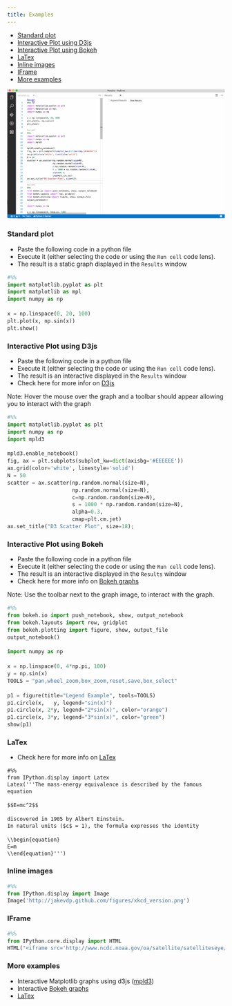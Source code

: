 ```yaml
---
title: Examples
---
```


- [Standard plot](#Standard-plot)
- [Interactive Plot using D3js](#Interactive-Plot-using-D3js)
- [Interactive Plot using Bokeh](#Interactive-Plot-using-Bokeh)
- [LaTex](#LaTex)
- [Inline images](#Inline-images)
- [IFrame](#IFrame)
- [More examples](#More-examples)

![Examples](https://raw.githubusercontent.com/DonJayamanne/pythonVSCodeDocs/master/images/jupyter/examples.gif)

### <a id="Standard-plot">Standard plot</a>
- Paste the following code in a python file
- Execute it (either selecting the code or using the ```Run cell``` code lens).
- The result is a static graph displayed in the ```Results``` window

```python
#%%
import matplotlib.pyplot as plt
import matplotlib as mpl
import numpy as np

x = np.linspace(0, 20, 100)
plt.plot(x, np.sin(x))
plt.show() 
```

### <a id="Interactive-Plot-using-D3js">Interactive Plot using D3js</a>
- Paste the following code in a python file
- Execute it (either selecting the code or using the ```Run cell``` code lens).
- The result is an interactive displayed in the ```Results``` window
- Check here for more infor on [D3js](http://mpld3.github.io/)

Note: Hover the mouse over the graph and a toolbar should appear allowing you to interact with the graph

```python
#%%
import matplotlib.pyplot as plt
import numpy as np
import mpld3

mpld3.enable_notebook()
fig, ax = plt.subplots(subplot_kw=dict(axisbg='#EEEEEE'))
ax.grid(color='white', linestyle='solid')
N = 50
scatter = ax.scatter(np.random.normal(size=N),
                     np.random.normal(size=N),
                     c=np.random.random(size=N),
                     s = 1000 * np.random.random(size=N),
                     alpha=0.3,
                     cmap=plt.cm.jet)
ax.set_title("D3 Scatter Plot", size=18);
```

### <a id="Interactive-Plot-using-Bokeh">Interactive Plot using Bokeh</a>
- Paste the following code in a python file
- Execute it (either selecting the code or using the ```Run cell``` code lens).
- The result is an interactive displayed in the ```Results``` window
- Check here for more info on [Bokeh graphs](http://bokeh.pydata.org/en/latest/docs/gallery.html)

Note: Use the toolbar next to the graph image, to interact with the graph.

```python
#%%
from bokeh.io import push_notebook, show, output_notebook
from bokeh.layouts import row, gridplot
from bokeh.plotting import figure, show, output_file
output_notebook()

import numpy as np

x = np.linspace(0, 4*np.pi, 100)
y = np.sin(x)
TOOLS = "pan,wheel_zoom,box_zoom,reset,save,box_select"

p1 = figure(title="Legend Example", tools=TOOLS)
p1.circle(x,   y, legend="sin(x)")
p1.circle(x, 2*y, legend="2*sin(x)", color="orange")
p1.circle(x, 3*y, legend="3*sin(x)", color="green")
show(p1)
```

### <a id="LaTex">LaTex</a>
- Check here for more info on [LaTex](http://matplotlib.org/users/usetex.html)

```pytohn
#%%
from IPython.display import Latex
Latex('''The mass-energy equivalence is described by the famous equation

$$E=mc^2$$

discovered in 1905 by Albert Einstein.
In natural units ($c$ = 1), the formula expresses the identity

\\begin{equation}
E=m
\\end{equation}''')
```

### <a id="Inline-images">Inline images</a>

```python
#%%
from IPython.display import Image
Image('http://jakevdp.github.com/figures/xkcd_version.png')
```

### <a id="IFrame">IFrame</a>

```python
#%%
from IPython.core.display import HTML
HTML("<iframe src='http://www.ncdc.noaa.gov/oa/satellite/satelliteseye/cyclones/pfctstorm91/pfctstorm.html' width='750' height='600'></iframe>")
```

### <a id="More-examples">More examples</a> 
- Interactive Matplotlib graphs using d3js ([mpld3](http://mpld3.github.io/examples/index.html)) 
- Interactive [Bokeh graphs](http://bokeh.pydata.org/en/latest/docs/gallery.html) 
- [LaTex](http://matplotlib.org/users/usetex.html)
